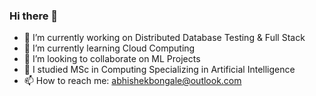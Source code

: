 ### Hi there 👋

- 🔭 I’m currently working on Distributed Database Testing & Full Stack
- 🌱 I’m currently learning Cloud Computing
- 👯 I’m looking to collaborate on ML Projects
- 💬 I studied MSc in Computing Specializing in Artificial Intelligence
- 📫 How to reach me: abhishekbongale@outlook.com

<!--
**abhibongale/abhibongale** is a ✨ _special_ ✨ repository because its `README.md` (this file) appears on your GitHub profile.

Here are some ideas to get you started:

- 🔭 I’m currently working on ...
- 🌱 I’m currently learning ...
- 👯 I’m looking to collaborate on ...
- 🤔 I’m looking for help with ...
- 💬 Ask me about ...
- 📫 How to reach me: ...
- 😄 Pronouns: ...
- ⚡ Fun fact: ...
-->
